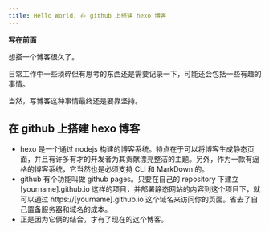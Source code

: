 ```yaml
---
title: Hello World. 在 github 上搭建 hexo 博客
---
```

**写在前面**

想搭一个博客很久了。

日常工作中一些琐碎但有思考的东西还是需要记录一下，可能还会包括一些有趣的事情。

当然，写博客这种事情最终还是要靠坚持。

## 在 github 上搭建 hexo 博客

* hexo 是一个通过 nodejs 构建的博客系统。特点在于可以将博客生成静态页面，并且有许多有才的开发者为其贡献漂亮整洁的主题。另外，作为一款有逼格的博客系统，它当然也是必须支持 CLI 和 MarkDown 的。
* github 有个功能叫做 github pages。只要在自己的 repository 下建立 [yourname].github.io 这样的项目，并部署静态网站的内容到这个项目下，就可以通过 https://[yourname].github.io 这个域名来访问你的页面。省去了自己置备服务器和域名的成本。
* 正是因为它俩的结合，才有了现在的这个博客。

